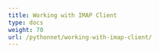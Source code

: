 ```yaml
---
title: Working with IMAP Client
type: docs
weight: 70
url: /pythonnet/working-with-imap-client/
---
```



